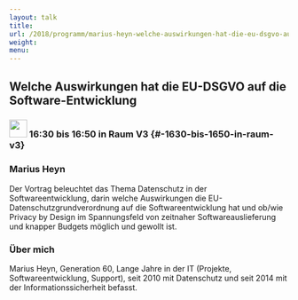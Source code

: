 ```yaml
---
layout: talk
title:
url: /2018/programm/marius-heyn-welche-auswirkungen-hat-die-eu-dsgvo-auf-die-software-entwicklung/
weight:
menu:
---
```

## Welche Auswirkungen hat die EU-DSGVO auf die Software-Entwicklung

### <img height = "32" src="../../../images/talk.svg"> 16:30 bis 16:50 in Raum V3 {#-1630-bis-1650-in-raum-v3}

### Marius Heyn

Der Vortrag beleuchtet das Thema Datenschutz in der Softwareentwicklung, darin welche Auswirkungen die EU-Datenschutzgrundverordnung auf die Softwareentwicklung hat und ob/wie Privacy by Design im Spannungsfeld von zeitnaher Softwareauslieferung und knapper Budgets möglich und gewollt ist.

### Über mich

Marius Heyn, Generation 60, Lange Jahre in der IT (Projekte, Softwareentwicklung, Support), seit 2010 mit Datenschutz und seit 2014 mit der Informationssicherheit befasst.

